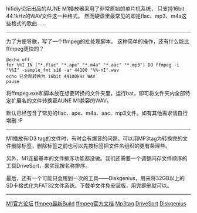 hifidiy论坛出品的AUNE M1播放器采用了非常原始的单片机系统，
只支持16bit 44.1kHz的WAV文件这一种格式。
然而硬盘里最常见的却是flac、mp3、m4a这些格式的歌曲……

-----

为了方便导歌，写了一个ffmpeg的批处理脚本。
这种简单的操作，还有什么能比ffmpeg更快的？

```
@echo off
for %%I IN ("*.flac" "*.ape" "*.m4a" "*.aac" "*.mp3") DO ffmpeg -i "%%I" -sample_fmt s16 -ar 44100 "%%~nI".wav
echo 已全部转换为 16bit 44100kHz WAV
pause
```
将ffmpeg.exe和脚本放在想要转换的文件夹里，运行bat，即可将文件夹内全部特定扩展名的文件转换至AUNE M1兼容的WAV。

默认已经包含了常见的flac、ape、m4a、aac、mp3文件。如有其他需求请自行增删 :P

-----

M1播放有ID3 tag的文件时，有时会有爆音的问题。可以用MP3tag为转换完的文件删除标签，删除标签之前也可以先按标签把文件名组织的更有条理些。

另外，M1连最基本的文件排序功能都没做。我们还需要一个调整闪存文件顺序的工具DriveSort，来实现按名称排序。

最后，还有一个可能只会用到一次的工具——Diskgenius，用来将32GB以上的SD卡格式化为FAT32文件系统。下载单文件免安装版，用完即删就可以。

-----

[M1官方论坛](http://bbs.hifidiy.net/forum-109-1.html)
[ffmpeg最新Build](http://ffmpeg.zeranoe.com/builds/)
[ffmpeg官方文档](https://www.ffmpeg.org/ffmpeg.html#Audio-Options)
[Mp3tag](https://www.mp3tag.de/en/download.html)
[DriveSort](http://www.anerty.net/software/file/DriveSort/)
[Diskgenius](http://www.diskgenius.cn/download.php)
